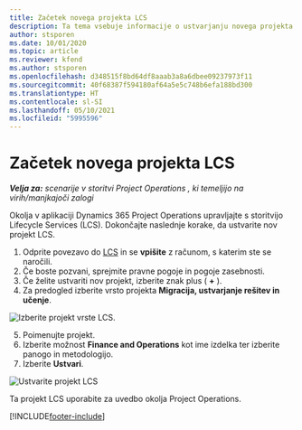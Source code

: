 ```yaml
---
title: Začetek novega projekta LCS
description: Ta tema vsebuje informacije o ustvarjanju novega projekta LCS v okolju storitve Project Operations.
author: stsporen
ms.date: 10/01/2020
ms.topic: article
ms.reviewer: kfend
ms.author: stsporen
ms.openlocfilehash: d348515f8bd64df8aaab3a8a6dbee09237973f11
ms.sourcegitcommit: 40f68387f594180af64a5e5c748b6efa188bd300
ms.translationtype: HT
ms.contentlocale: sl-SI
ms.lasthandoff: 05/10/2021
ms.locfileid: "5995596"
---
```

# <a name="start-a-new-lcs-project"></a>Začetek novega projekta LCS

_**Velja za:** scenarije v storitvi Project Operations , ki temeljijo na virih/manjkajoči zalogi_

Okolja v aplikaciji Dynamics 365 Project Operations upravljajte s storitvijo Lifecycle Services (LCS). Dokončajte naslednje korake, da ustvarite nov projekt LCS.

1. Odprite povezavo do [LCS](https://lcs.dynamics.com/Logon/Index) in se **vpišite** z računom, s katerim ste se naročili.
2. Če boste pozvani, sprejmite pravne pogoje in pogoje zasebnosti.
3. Če želite ustvariti nov projekt, izberite znak plus ( **+** ).
4. Za predogled izberite vrsto projekta **Migracija, ustvarjanje rešitev in učenje**.

  ![Izberite projekt vrste LCS.](./media/create-lcs-1.png)

5. Poimenujte projekt. 
6. Izberite možnost **Finance and Operations** kot ime izdelka ter izberite panogo in metodologijo. 
7. Izberite **Ustvari**.

![Ustvarite projekt LCS](./media/create-lcs-2.png)

Ta projekt LCS uporabite za uvedbo okolja Project Operations.



[!INCLUDE[footer-include](../includes/footer-banner.md)]